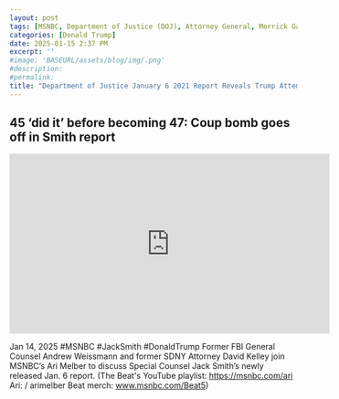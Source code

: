 ```yaml
---
layout: post
tags: [MSNBC, Department of Justice (DOJ), Attorney General, Merrick Garland, special counsel, Jack Smith, January 6 2021 Insurrection, election interference, election fraud, politics]
categories: [Donald Trump]
date: 2025-01-15 2:37 PM
excerpt: ''
#image: 'BASEURL/assets/blog/img/.png'
#description:
#permalink:
title: "Department of Justice January 6 2021 Report Reveals Trump Attempted Coup d'état"
---
```



## 45 ‘did it’ before becoming 47: Coup bomb goes off in Smith report

<iframe width="560" height="315" src="https://www.youtube.com/embed/EJTLlTAcbmA?si=_Pg2ew4dOwoKfs52" title="YouTube video player" frameborder="0" allow="accelerometer; autoplay; clipboard-write; encrypted-media; gyroscope; picture-in-picture; web-share" referrerpolicy="strict-origin-when-cross-origin" allowfullscreen></iframe>

Jan 14, 2025  #MSNBC #JackSmith #DonaldTrump
Former FBI General Counsel Andrew Weissmann and former SDNY Attorney David Kelley join MSNBC’s Ari Melber to discuss Special Counsel Jack Smith’s newly released Jan. 6 report. (The Beat's YouTube playlist: https://msnbc.com/ari Ari: / arimelber Beat merch: www.msnbc.com/Beat5)

